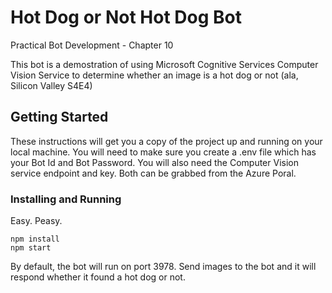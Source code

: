 # Hot Dog or Not Hot Dog Bot

Practical Bot Development - Chapter 10

This bot is a demostration of using Microsoft Cognitive Services Computer Vision Service to determine whether an image is a hot dog or not (ala, Silicon Valley S4E4)

## Getting Started

These instructions will get you a copy of the project up and running on your local machine. You will need to make sure you create a .env file which has your Bot Id and Bot Password. You will also need the Computer Vision service endpoint and key. Both can be grabbed from the Azure Poral.

### Installing and Running

Easy. Peasy.

```
npm install
npm start
```

By default, the bot will run on port 3978. Send images to the bot and it will respond whether it found a hot dog or not.